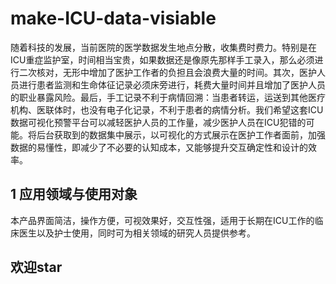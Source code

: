 # make-ICU-data-visiable
 随着科技的发展，当前医院的医学数据发生地点分散，收集费时费力。特别是在ICU重症监护室，时间相当宝贵，如果数据还是像原先那样手工录入，那么必须进行二次核对，无形中增加了医护工作者的负担且会浪费大量的时间。其次，医护人员进行患者监测和生命体征记录必须床旁进行，耗费大量时间并且增加了医护人员的职业暴露风险。最后，手工记录不利于病情回溯：当患者转运，运送到其他医疗机构、医联体时，也没有电子化记录，不利于患者的病情分析。我们希望这套ICU数据可视化预警平台可以减轻医护人员的工作量，减少医护人员在ICU犯错的可能。将后台获取到的数据集中展示，以可视化的方式展示在医护工作者面前，加强数据的易懂性，即减少了不必要的认知成本，又能够提升交互确定性和设计的效率。
 ##  1 应用领域与使用对象
本产品界面简洁，操作方便，可视效果好，交互性强，适用于长期在ICU工作的临床医生以及护士使用，同时可为相关领域的研究人员提供参考。
## 欢迎star
